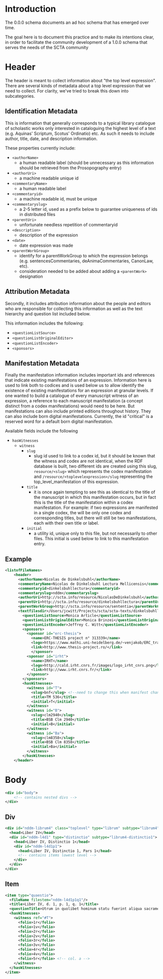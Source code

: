 # Introduction

The 0.0.0 schema documents an ad hoc schema that has emerged over time.

The goal here is to document this practice and to make its intentions clear,
in order to facilitate the community development of a 1.0.0 schema that
serves the needs of the SCTA community

# Header

The header is meant to collect information about "the top level expression". There are several kinds of metadata about a top level expression that we need to collect. For clarity, we've tried to break this down into subcategories.

## Identification Metadata

This is information that generally corresponds to a typical library catalogue of scholastic works only interested in cataloguing the highest level of a text (e.g. Aquinas' Scriptum, Scotus' Ordinatio) etc. As such it needs to include author, title, date, and description information.

These properties currently include:

* `<authorName>`
  * a human readable label (should be unnecessary as this information should be retrieved from the Prosopography entry)
* `<authorUri>`
  * a machine readable unique id
* `<commentaryName>`
  * a human readable label
* `<commentaryid>`
  * a machine readable id, must be unique
* `<commentaryslug>`
  * a 2-5 letter id, used as a prefix below to guarantee uniqueness of ids in distributed files
* `<parentUri>`
  * unfortunate needless repetition of commentaryid
* `<description>`
  * description of the expression
* `<date>`
  * date expression was made
* `<parentWorkGroup>`
  * identify for a parentWorkGroup to which the expression belongs (e.g. sentencesCommentaries, deAnimaCommentaries, CanonLaw, etc).
  * consideration needed to be added about adding a `<parentWork>` designation

## Attribution Metadata

Secondly, it includes attribution information about the people and editors who are responsible for collecting this information as well as the text hierarchy and question list included below.

This information includes the following:

* `<questionListSource>`
* `<questionListOriginalEditor>`
* `<questionListEncoder>`
* `<sponsors>`


## Manifestation Metadata

Finally the manifestation information includes important ids and references that indicate existing manifestations of an expression.
Information here is used to link both to codices and is used below us to allow identify the existence of existing manifestations for an expression at granular levels. If one wanted to build a catalogue of every manuscript witness of an expression, a reference to each manuscript manifestation (a concept distinct from a codex manifestations) would need to be here. But manifestations can also include printed editions throughout history. They can also include born digital manifestations. Currently, the id "critical" is a reserved word for a default born digital manifestation.

Available fields include the following

* `hasWitnesses`
  * `witness`
    * `slug`
      * slug id used to link to a codex id, but it should be known that the witness and codex are not identical, when the RDF database is built, two different ids are created using this slug, `resource/<slug>` which represents the codex manifestation and `/resource/<toplevelexpression>/slug` representing the top_level_manifestation of this expression.
    * `title`
      * it is once again tempting to see this as identical to the title of the manuscript in which this manifestation occurs, but in fact this is the title of the manifestation within a codex manifestation. For example: if two expressions are manifested in a single codex, the will be only one codex and corresponding titles, but there will still be two manifestations, each with their own title or label.
    * `initial`
      * a utility id, unique only to this file, but not necessarily to other files. This initial is used below to link to this manifestation entry.

## Example
```xml
<listofFileNames>
    <header>
      <authorName>Nicolas de Dinkelsbuhl</authorName>
      <commentaryName>Nicolas de Dinkelsbuhl Lectura Mellicensis</commentaryName>
      <commentaryid>dinkelsbuhllectura</commentaryid>
      <commentaryslug>nddm</commentaryslug>
      <authorUri>http://scta.info/resource/NicolasDeDinkelsbuhl</authorUri>
      <parentUri>http://scta.info/resource/dinkelsbuhllectura</parentUri>
      <parentWorkGroup>http://scta.info/resource/sententia</parentWorkGroup>
      <textfilesdir>/Users/jcwitt/Projects/scta/scta-texts/dinkelsbuhllectura/</textfilesdir>
        <questionListSource>Monica Article</questionListSource>
        <questionListOriginalEditor>Monica Brinzei</questionListOriginalEditor>
        <questionListEncoder>Jeffrey C. Witt</questionListEncoder>
        <sponsors>
          <sponsor id="erc-thesis">
            <name>ERC-THESIS project n° 313339</name>
            <logo>https://www.mathi.uni-heidelberg.de/~venjakob/ERC_transparent.png</logo>
            <link>http://www.thesis-project.ro/</link>
            </sponsor>
          <sponsor id="irht">
            <name>IRHT</name>
            <logo>http://cald.irht.cnrs.fr/images/logo_irht_cnrs.png</logo>
            <link>http://www.irht.cnrs.fr/</link>
          </sponsor>
        </sponsors>
        <hasWitnesses>
          <witness id="T">
            <slug>bnf</slug> <!--need to change this when manifest changes -->
            <title>TM 536</title>
            <initial>T</initial>
          </witness>
          <witness id="B">
            <slug>clm2940</slug>
            <title>BSB Clm 2940</title>
            <initial>B</initial>
          </witness>
          <witness id="Ba">
            <slug>clm8358</slug>
            <title>BSB Clm 8358</title>
            <initial>Ba</initial>
          </witness>
        </hasWitnesses>
    </header>
```


# Body

```xml
<div id="body">
    <!-- contains nested divs -->
</div>
```

## Div
```xml
<div id="nddm-librum4" class="toplevel" type="librum" subtype="librum4">
  <head>Liber IV</head>
  <div id="nddm-l4d1" type="distinctio" subtype="librum4-distinctio1">
    <head>Liber IV, Distinctio 1</head>
    <div id="nddm-l4d1p1">
      <head>Liber IV, Distinctio 1, Pars 1</head>
      <!-- contains items lowest level -->
    </div>
  </div>
</div>
```

## Item

```xml
<item type="quaestio">
  <fileName filestem="nddm-l4d1p1q1"/>
  <title>Liber IV, d. 1, p. 1, q. 1</title>
  <questionTitle>Utrum in quolibet hominum statu fuerint aliqua sacramenta.</questionTitle>
  <hasWitnesses>
    <witness ref="#T">
      <folio>1r</folio>
      <folio>1v</folio>
      <folio>2r</folio>
      <folio>2v</folio>
      <folio>3r</folio>
      <folio>3v</folio>
      <folio>4r</folio>
      <folio>4v</folio>
      <folio>5r</folio> <!-- col. a -->
    </witness>
  </hasWitnesses>
</item>

```
